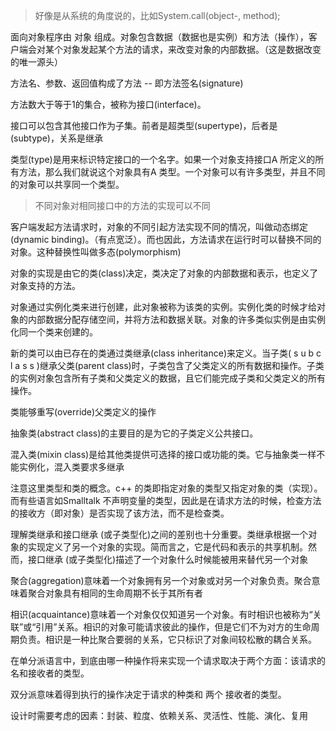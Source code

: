 > 好像是从系统的角度说的，比如System.call(object-, method);

面向对象程序由 对象 组成。对象包含数据（数据也是实例）和方法（操作），客户端会对某个对象发起某个方法的请求，来改变对象的内部数据。（这是数据改变的唯一源头）

方法名、参数、返回值构成了方法 -- 即方法签名(signature)

方法数大于等于1的集合，被称为接口(interface)。

接口可以包含其他接口作为子集。前者是超类型(supertype)，后者是(subtype)，关系是继承

类型(type)是用来标识特定接口的一个名字。如果一个对象支持接口A 所定义的所有方法，那么我们就说这个对象具有A 类型。一个对象可以有许多类型，并且不同的对象可以共享同一个类型。

> 不同对象对相同接口中的方法的实现可以不同

客户端发起方法请求时，对象的不同引起方法实现不同的情况，叫做动态绑定(dynamic binding)。（有点宽泛）。而也因此，方法请求在运行时可以替换不同的对象。这种替换性叫做多态(polymorphism)



对象的实现是由它的类(class)决定，类决定了对象的内部数据和表示，也定义了对象支持的方法。

对象通过实例化类来进行创建，此对象被称为该类的实例。实例化类的时候才给对象的内部数据分配存储空间，并将方法和数据关联。对象的许多类似实例是由实例化同一个类来创建的。

新的类可以由已存在的类通过类继承(class inheritance)来定义。当子类( s u b c l a s s )继承父类(parent class)时，子类包含了父类定义的所有数据和操作。子类的实例对象包含所有子类和父类定义的数据，且它们能完成子类和父类定义的所有操作。

类能够重写(override)父类定义的操作

抽象类(abstract class)的主要目的是为它的子类定义公共接口。

混入类(mixin class)是给其他类提供可选择的接口或功能的类。它与抽象类一样不能实例化，混入类要求多继承



注意这里类型和类的概念。c++ 的类即指定对象的类型又指定对象的类（实现）。而有些语言如Smalltalk 不声明变量的类型，因此是在请求方法的时候，检查方法的接收方（即对象）是否实现了该方法，而不是检查类。

理解类继承和接口继承 (或子类型化)之间的差别也十分重要。类继承根据一个对象的实现定义了另一个对象的实现。简而言之，它是代码和表示的共享机制。然而，接口继承 (或子类型化)描述了一个对象什么时候能被用来替代另一个对象



聚合(aggregation)意味着一个对象拥有另一个对象或对另一个对象负责。聚合意味着聚合对象具有相同的生命周期不长于其所有者

相识(acquaintance)意味着一个对象仅仅知道另一个对象。有时相识也被称为“关联”或“引用”关系。相识的对象可能请求彼此的操作，但是它们不为对方的生命周期负责。相识是一种比聚合要弱的关系，它只标识了对象间较松散的耦合关系。



在单分派语言中，到底由哪一种操作将来实现一个请求取决于两个方面：该请求的名和接收者的类型。

双分派意味着得到执行的操作决定于请求的种类和 两个 接收者的类型。



设计时需要考虑的因素：封装、粒度、依赖关系、灵活性、性能、演化、复用